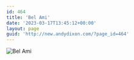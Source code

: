 ```yaml
---
id: 464
title: 'Bel Ami'
date: '2023-03-17T13:45:12+00:00'
layout: page
guid: 'http://new.andydixon.com/?page_id=464'
---
```


![Bel Ami](https://i0.wp.com/assets.g8x2.ldn.idrivee2-23.com/posters/Bel%20Ami%2001.jpg?w=1200&ssl=1 "Bel Ami")